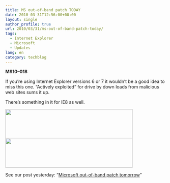 ```yaml
---
title: MS out-of-band patch TODAY
date: 2010-03-31T12:56:00+00:00
layout: single
author_profile: true
url: 2010/03/31/ms-out-of-band-patch-today/
tags:
  - Internet Explorer
  - Microsoft
  - Updates
lang: en
category: techblog
---
```

**MS10–018**

If you’re using Internet Explorer versions 6 or 7 it wouldn’t be a good idea to miss this one. “Actively exploited” for drive by down loads from malicious web sites sums it up.

There’s something in it for IE8 as well.

<div>
  <a href="http://3.bp.blogspot.com/_vaUVXcmC3OI/S7M_BbjlU8I/AAAAAAAABbY/5ST9hwwca0U/s1600-h/MS_update_1.JPG" imageanchor="1"><img border="0" height="91" src="http://3.bp.blogspot.com/_vaUVXcmC3OI/S7M_BbjlU8I/AAAAAAAABbY/5ST9hwwca0U/s400/MS_update_1.JPG" width="400" /></a>
</div>



<div>
  <a href="http://1.bp.blogspot.com/_vaUVXcmC3OI/S7M_CUyjsFI/AAAAAAAABbc/Glq7Rp9d468/s1600-h/MS_update_2.JPG" imageanchor="1"><img border="0" height="93" src="http://1.bp.blogspot.com/_vaUVXcmC3OI/S7M_CUyjsFI/AAAAAAAABbc/Glq7Rp9d468/s400/MS_update_2.JPG" width="400" /></a>
</div>

See our post yesterday: “[Microsoft out-of-band patch tomorrow](http://boelectronic.blogspot.com/2010/03/microsoft-out-of-band-patch-tomorrow.html)”